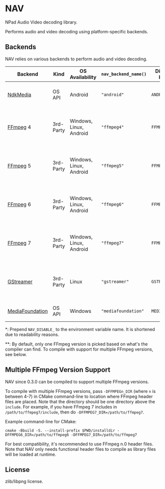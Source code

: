 NAV
=====

NPad Audio Video decoding library.

Performs audio and video decoding using platform-specific backends.

Backends
-----

NAV relies on various backends to perform audio and video decoding.

| Backend           | Kind      | OS Availability         | `nav_backend_name()` | Disablement Env. Var\* | Additional Notes                                         |
|-------------------|-----------|-------------------------|----------------------|------------------------|----------------------------------------------------------|
| [NdkMedia]        | OS API    | Android                 | `"android"`          | `ANDROIDNDK`           | Due to API limitations, Android 9 is required.           |
| [FFmpeg] 4        | 3rd-Party | Windows, Linux, Android | `"ffmpeg4"`          | `FFMPEG4`              | Requires the appropriate header files to be present.\*\* |
| [FFmpeg] 5        | 3rd-Party | Windows, Linux, Android | `"ffmpeg5"`          | `FFMPEG5`              | Requires the appropriate header files to be present.\*\* |
| [FFmpeg] 6        | 3rd-Party | Windows, Linux, Android | `"ffmpeg6"`          | `FFMPEG6`              | Requires the appropriate header files to be present.\*\* |
| [FFmpeg] 7        | 3rd-Party | Windows, Linux, Android | `"ffmpeg7"`          | `FFMPEG7`              | Requires the appropriate header files to be present.\*\* |
| [GStreamer]       | 3rd-Party | Linux                   | `"gstreamer"`        | `GSTREAMER`            | Requires the appropriate header files to be present.     |
| [MediaFoundation] | OS API    | Windows                 | `"mediafoundation"`  | `MEDIAFOUNDATION`      | UWP target is not supported.                             |

\*: Prepend `NAV_DISABLE_` to the environment variable name. It is shortened due to readability reasons.

\*\*: By default, only one FFmpeg version is picked based on what's the compiler can find. To compile with support for multiple FFmpeg versions, see below.

[FFmpeg]: https://ffmpeg.org/
[MediaFoundation]: https://learn.microsoft.com/en-us/windows/win32/medfound/microsoft-media-foundation-sdk
[NdkMedia]: https://developer.android.com/ndk/reference/group/media
[GStreamer]: https://gstreamer.freedesktop.org/

Multiple FFmpeg Version Support
-----

NAV since 0.3.0 can be compiled to support multiple FFmpeg versions.

To compile with multiple FFmpeg versions, pass `-DFFMPEGn_DIR` (where `n` is between 4-7) in CMake command-line to
location where FFmpeg header files are placed. Note that the directory should be one directory above the `include`.
For example, if you have FFmpeg 7 includes in `/path/to/ffmpeg7/include`, then do `-DFFMPEG7_DIR=/path/to/ffmpeg7`.

Example command-line for CMake:
```
cmake -Bbuild -S. --install-prefix $PWD/installdir -DFFMPEG6_DIR=/path/to/ffmpeg6 -DFFMPEG7_DIR=/path/to/ffmpeg7
```

For best compatibility, it's recommended to use FFmpeg n.0 header files. Note that NAV only needs functional header
files to compile as library files will be loaded at runtime.

License
-----

zlib/libpng license.

